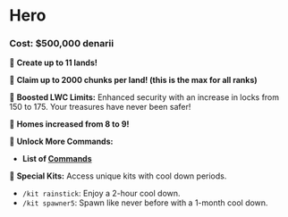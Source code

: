 # Hero

### Cost: $500,000 denarii

🔹 **Create up to 11 lands!**

🔹 **Claim up to 2000 chunks per land! (this is the max for all ranks)**

🔹 **Boosted LWC Limits:** Enhanced security with an increase in locks from 150 to 175. Your treasures have never been safer!

🔹 **Homes increased from 8 to 9!**

🔹 **Unlock More Commands:**

* **List of [Commands](https://docs.playtheatria.com/commands#hero)**

🔹 **Special Kits:** Access unique kits with cool down periods.

* `/kit rainstick`: Enjoy a 2-hour cool down.
* `/kit spawner5`: Spawn like never before with a 1-month cool down.

